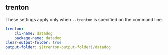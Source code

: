 
## trenton

These settings apply only when `--trenton` is specified on the command line.

``` yaml $(trenton)
trenton:
    cli-name: datadog
    package-name: datadog
clear-output-folder: true
output-folder: $(trenton-output-folder)/datadog
```
